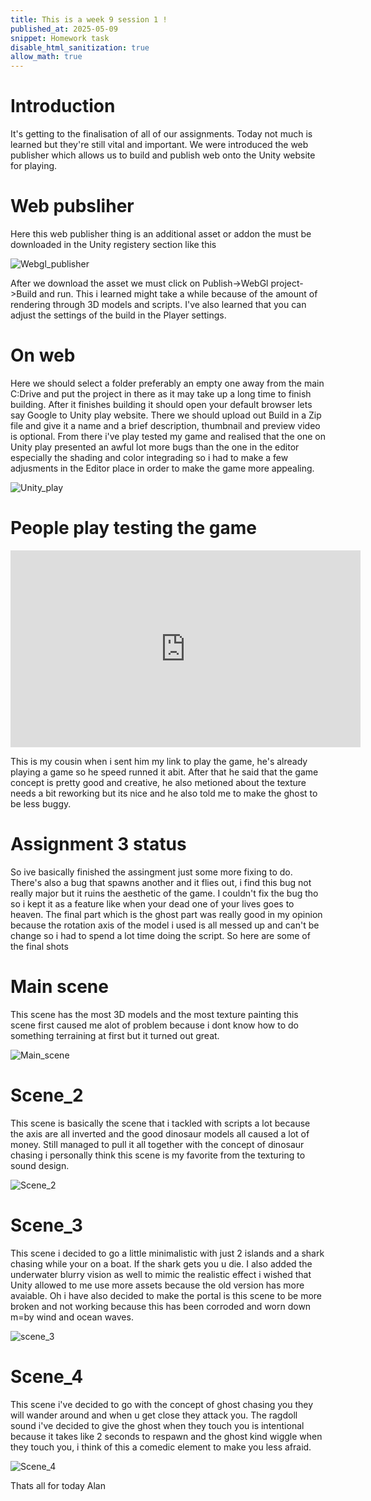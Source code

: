 ```yaml
---
title: This is a week 9 session 1 !
published_at: 2025-05-09
snippet: Homework task 
disable_html_sanitization: true
allow_math: true
---
```


# Introduction

It's getting to the finalisation of all of our assignments. Today not much is learned but they're still vital and important. We were introduced the web publisher which allows us to build and publish web onto the Unity website for playing.

# Web pubsliher

Here this web publisher thing is an additional asset or addon the must be downloaded in the Unity registery section like this

![Webgl_publisher](w9s1/web_pub.jpg)

After we download the asset we must click on Publish->WebGl project->Build and run. This i learned might take a while because of the amount of rendering through 3D models and scripts. I've also learned that you can adjust the settings of the build in the Player settings. 

# On web

Here we should select a folder preferably an empty one away from the main C:Drive and put the project in there as it may take up a long time to finish building. After it finishes building it should open your default browser lets say Google to Unity play website. There we should upload out Build in a Zip file and give it a name and a brief description, thumbnail and preview video is optional. From there i've play tested my game and realised that the one on Unity play presented an awful lot more bugs than the one in the editor especially the shading and color integrading so i had to make a few adjusments in the Editor place in order to make the game more appealing. 

![Unity_play](w9s1/uplay.jpg)

# People play testing the game

<iframe width="560" height="315" src="https://www.youtube.com/embed/uslgdPJfvJY?si=IQFkUuDEdCIe8c0N" title="YouTube video player" frameborder="0" allow="accelerometer; autoplay; clipboard-write; encrypted-media; gyroscope; picture-in-picture; web-share" referrerpolicy="strict-origin-when-cross-origin" allowfullscreen></iframe>

This is my cousin when i sent him my link to play the game, he's already playing a game so he speed runned it abit. After that he said that the game concept is pretty good and creative, he also metioned about the texture needs a bit reworking but its nice and he also told me to make the ghost to be less buggy.

# Assignment 3 status

So ive basically finished the assingment just some more fixing to do. There's also a bug that spawns another and it flies out, i find this bug not really major but it ruins the aesthetic of the game. I couldn't fix the bug tho so i kept it as a feature like when your dead one of your lives goes to heaven. The final part which is the ghost part was really good in my opinion because the rotation axis of the model i used is all messed up and can't be change so i had to spend a lot time doing the script. So here are some of the final shots

# Main scene

This scene has the most 3D models and the most texture painting this scene first caused me alot of problem because i dont know how to do something terraining at first but it turned out great.

![Main_scene](w9s1/mainscene.jpg)

# Scene_2

This scene is basically the scene that i tackled with scripts a lot because the axis are all inverted and the good dinosaur models all caused a lot of money. Still managed to pull it all together with the concept of dinosaur chasing i personally think this scene is my favorite from the texturing to sound design.

![Scene_2](w9s1/scene_2.jpg)

# Scene_3

This scene i decided to go a little minimalistic with just 2 islands and a shark chasing while your on a boat. If the shark gets you u die. I also added the underwater blurry vision as well to mimic the realistic effect i wished that Unity allowed to me use more assets because the old version has more avaiable. Oh i have also decided to make the portal is this scene to be more broken and not working because this has been corroded and worn down m=by wind and ocean waves.

![scene_3](w9s1/scene_3.jpg)

# Scene_4

This scene i've decided to go with the concept of ghost chasing you they will wander around and when u get close they attack you. The ragdoll sound i've decided to give the ghost when they touch you is intentional because it takes like 2 seconds to respawn and the ghost kind wiggle when they touch you, i think of this a comedic element to make you less afraid. 

![Scene_4](w9s1/scene_4.jpg)

Thats all for today
Alan